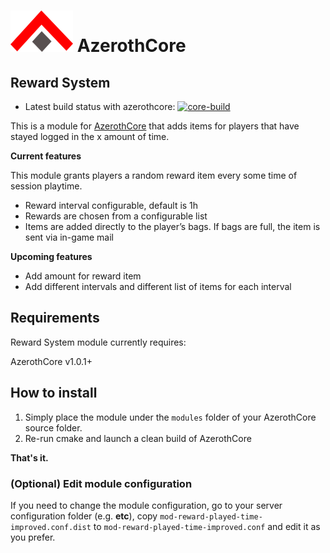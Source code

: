# ![logo](https://raw.githubusercontent.com/azerothcore/azerothcore.github.io/master/images/logo-github.png) AzerothCore
## Reward System
- Latest build status with azerothcore: [![core-build](https://github.com/freekode/mod-reward-played-time-improved/actions/workflows/core-build.yml/badge.svg)](https://github.com/freekode/mod-reward-played-time-improved/actions/workflows/core-build.yml)


This is a module for [AzerothCore](http://www.azerothcore.org) that adds items for players that have stayed logged in the x amount of time.

**Current features**

This module grants players a random reward item every some time of session playtime.
* Reward interval configurable, default is 1h
* Rewards are chosen from a configurable list
* Items are added directly to the player’s bags. If bags are full, the item is sent via in-game mail

**Upcoming features**

* Add amount for reward item
* Add different intervals and different list of items for each interval


## Requirements

Reward System module currently requires:

AzerothCore v1.0.1+

## How to install

1. Simply place the module under the `modules` folder of your AzerothCore source folder.
2. Re-run cmake and launch a clean build of AzerothCore

**That's it.**

### (Optional) Edit module configuration

If you need to change the module configuration, go to your server configuration folder (e.g. **etc**), copy `mod-reward-played-time-improved.conf.dist` to `mod-reward-played-time-improved.conf` and edit it as you prefer.


